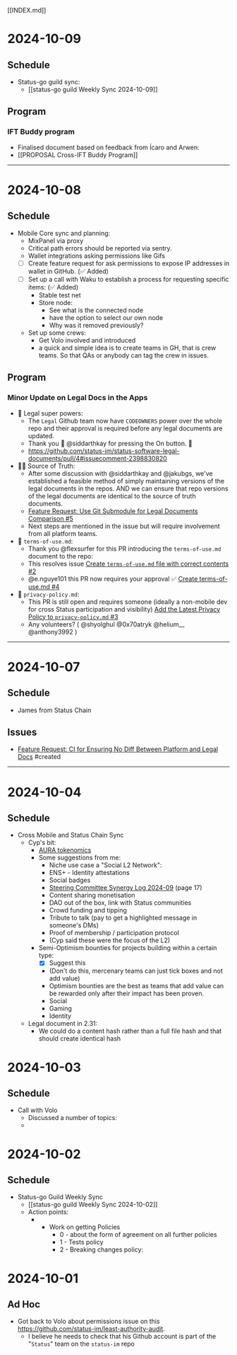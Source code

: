 [[INDEX.md]]
# 2024-10-09
## Schedule
- Status-go guild sync:
	- [[️status-go guild Weekly Sync 2024-10-09]]
## Program
### IFT Buddy program
- Finalised document based on feedback from Ícaro and Arwen:
- [[PROPOSAL Cross-IFT Buddy Program]]

---
# 2024-10-08
## Schedule
- Mobile Core sync and planning:
	- MixPanel via proxy
	- Critical path errors should be reported via sentry.
	- Wallet integrations asking permissions like Gifs
	- [ ] Create feature request for ask permissions to expose IP addresses in wallet in GitHub. (✅ Added)
	- [ ] Set up a call with Waku to establish a process for requesting specific items: (✅ Added)
		- Stable test net
		- Store node:
			- See what is the connected node
			- have the option to select our own node
			- Why was it removed previously?
	- Set up some crews:
		- Get Volo involved and introduced
		- a quick and simple idea is to create teams in GH, that is crew teams. So that QAs or anybody can tag the crew in issues.
## Program

### Minor Update on Legal Docs in the Apps

- 🦸 Legal super powers:
  - The `Legal` Github team now have `CODEOWNERS` power over the whole repo and their approval is required before any legal documents are updated.
  - Thank you :pray: @siddarthkay for pressing the On button. :grimacing: 
  - https://github.com/status-im/status-software-legal-documents/pull/4#issuecomment-2398830820
- 🧑‍⚖️ Source of Truth:
  - After some discussion with @siddarthkay and @jakubgs, we've established a feasible method of simply maintaining versions of the legal documents in the repos. AND we can ensure that repo versions of the legal documents are identical to the source of truth documents.
  - [Feature Request: Use Git Submodule for Legal Documents Comparison #5](https://github.com/status-im/status-software-legal-documents/issues/5)
  - Next steps are mentioned in the issue but will require involvement from all platform teams.
- 💪 `terms-of-use.md`:
  - Thank you @flexsurfer for this PR introducing the `terms-of-use.md` document to the repo:
  - This resolves issue [Create `terms-of-use.md` file with correct contents #2](https://github.com/status-im/status-software-legal-documents/issues/2)
  - @e.nguye101 this PR now requires your approval ✅ [Create terms-of-use.md #4](https://github.com/status-im/status-software-legal-documents/pull/4)
- 🚧 `privacy-policy.md`:
  - This PR is still open and requires someone (ideally a non-mobile dev for cross Status participation and visibility) [Add the Latest Privacy Policy to `privacy-policy.md` #3](https://github.com/status-im/status-software-legal-documents/issues/3)
  - Any volunteers? ( @shyolghul @0x70atryk @helium__ @anthony3992 )

---
# 2024-10-07
## Schedule
- James from Status Chain
## Issues
- [Feature Request: CI for Ensuring No Diff Between Platform and Legal Docs](https://github.com/status-im/status-software-legal-documents/issues/5) #created 
---
# 2024-10-04
## Schedule
- Cross Mobile and Status Chain Sync
	- Cyp's bit:
		- [AURA tokenomics](https://www.notion.so/AURA-tokenomics-10d8f96fb65c80299329ced4eafbd58b)
		- Some suggestions from me:
			- Niche use case a "Social L2 Network":
			- ENS+ - Identity attestations
			- Social badges
			- [Steering Committee Synergy Log 2024-09](https://docs.google.com/document/d/1TYWvktmtgCtZykGmGiFxQzKTAyr6V55N81ZIUM3bvOU/edit?authuser=2) (page 17)
			- Content sharing monetisation
			- DAO out of the box, link with Status communities
			- Crowd funding and tipping
			- Tribute to talk (pay to get a highlighted message in someone's DMs)
			- Proof of membership / participation protocol
			- (Cyp said these were the focus of the L2)
		- Semi-Optimism bounties for projects building within a certain type:
			- [x] Suggest this  
			- (Don't do this, mercenary teams can just tick boxes and not add value)
			- Optimism bounties are the best as teams that add value can be rewarded only after their impact has been proven.
			- Social
			- Gaming
			- Identity
	- Legal document in 2.31:
		- We could do a content hash rather than a full file hash and that should create identical hash
# 2024-10-03
## Schedule
- Call with Volo
	- Discussed a number of topics:
	- 
# 2024-10-02
## Schedule
- Status-go Guild Weekly Sync
	- [[️status-go guild Weekly Sync 2024-10-02]]
	- Action points:
		- - Work on getting Policies
		    - 0 - about the form of agreement on all further policies
		    - 1 - Tests policy
		    - 2 - Breaking changes policy:
# 2024-10-01
## Ad Hoc
- Got back to Volo about permissions issue on this https://github.com/status-im/least-authority-audit.
	- I believe he needs to check that his Github account is part of the "`Status`" team on the `status-im` repo
